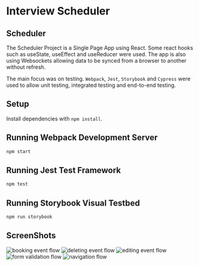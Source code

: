 # Interview Scheduler

## Scheduler

The Scheduler Project is a Single Page App using React. Some react hooks such as useState, useEffect and useReducer were used. The app is also using Websockets allowing data to be synced from a browser to another without refresh.

The main focus was on testing. `Webpack`, `Jest`, `Storybook` and `Cypress` were used to allow unit testing, integrated testing and end-to-end testing.

## Setup

Install dependencies with `npm install`.

## Running Webpack Development Server

```sh
npm start
```

## Running Jest Test Framework

```sh
npm test
```

## Running Storybook Visual Testbed

```sh
npm run storybook
```

## ScreenShots

![booking event flow]()
![deleting event flow]()
![editing event flow]()
![form validation flow]()
![navigation flow]()
